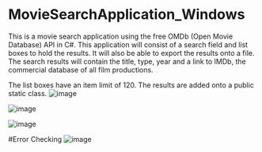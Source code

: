 # MovieSearchApplication_Windows


This is a movie search application using the free OMDb (Open Movie Database) API in C#. This application will consist of a search field and list boxes to hold the results. It will also be able to export the results onto a file.
The search results will contain the title, type, year and a link to IMDb, the commercial database of all film productions.

The list boxes have an item limit of 120. The results are added onto a public static class.
![image](https://user-images.githubusercontent.com/51274827/229267382-aaa4250d-e430-484d-8654-0927595653f7.png)

![image](https://user-images.githubusercontent.com/51274827/229267508-19b09689-93f3-4f21-bceb-177324b9d086.png)

![image](https://user-images.githubusercontent.com/51274827/229267522-d4e1dfee-1288-4377-a640-c0b78b3201ff.png)

#Error Checking
![image](https://user-images.githubusercontent.com/51274827/229267402-90576552-b0e6-4283-abe9-4d8468422580.png)
